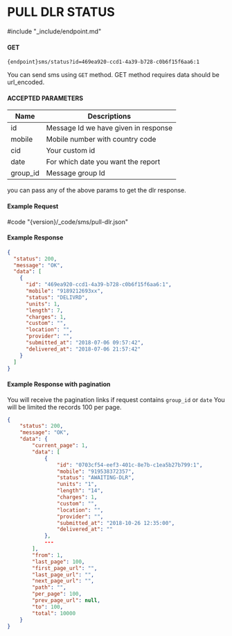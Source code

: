 # PULL DLR STATUS
#include "_include/endpoint.md"

#### GET

```
{endpoint}sms/status?id=469ea920-ccd1-4a39-b728-c0b6f15f6aa6:1
```

You can send sms using `GET` method. GET method requires data should be url_encoded.

#### ACCEPTED PARAMETERS

| Name     | Descriptions                         |
| -------- | ------------------------------------ |
| id       | Message Id we have given in response |
| mobile   | Mobile number with country code      |
| cid      | Your custom id                       |
| date     | For which date you want the report   |
| group_id | Message group Id                     |

you can pass any of the above params to get the dlr response.

#### Example Request

#code "{version}/_code/sms/pull-dlr.json"

#### Example Response

```json
{
  "status": 200,
  "message": "OK",
  "data": [
    {
      "id": "469ea920-ccd1-4a39-b728-c0b6f15f6aa6:1",
      "mobile": "9189212693xx",
      "status": "DELIVRD",
      "units": 1,
      "length": 7,
      "charges": 1,
      "custom": "",
      "location": "",
      "provider": "",
      "submitted_at": "2018-07-06 09:57:42",
      "delivered_at": "2018-07-06 21:57:42"
    }
  ]
}
```

#### Example Response with pagination

You will receive the pagination links if request contains `group_id` or `date`
You will be limited the records 100 per page.

```json
{
    "status": 200,
    "message": "OK",
    "data": {
        "current_page": 1,
        "data": [
            {
                "id": "0703cf54-eef3-401c-8e7b-c1ea5b27b799:1",
                "mobile": "919538372357",
                "status": "AWAITING-DLR",
                "units": "1",
                "length": "14",
                "charges": 1,
                "custom": "",
                "location": "",
                "provider": "",
                "submitted_at": "2018-10-26 12:35:00",
                "delivered_at": ""
            },
            ---
        ],
        "from": 1,
        "last_page": 100,
        "first_page_url": "",
        "last_page_url": "",
        "next_page_url": "",
        "path": "",
        "per_page": 100,
        "prev_page_url": null,
        "to": 100,
        "total": 10000
    }
}
```
